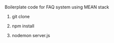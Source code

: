 Boilerplate code for FAQ system using MEAN stack

1. git clone

2. npm install

3. nodemon server.js